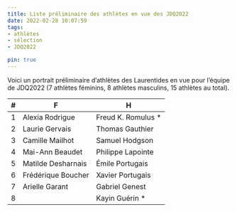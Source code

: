 ```yaml
---
title: Liste préliminaire des athlètes en vue des JDQ2022
date: 2022-02-28 10:07:59
tags:
- athlètes
- sélection
- JDQ2022

pin: true
---
```


Voici un portrait préliminaire d’athlètes des Laurentides en vue pour l’équipe de JDQ2022 (7 athlètes féminins, 8 athlètes masculins, 15 athlètes au total).

| # | F                  | H                   |
|---|--------------------|---------------------|
| 1 | Alexia Rodrigue    | 	Freud K. Romulus * |
| 2 | Laurie Gervais     | 	Thomas Gauthier    |
| 3 | Camille Mailhot    | 	Samuel Hodgson     |
| 4 | Mai-Ann Beaudet    | 	Philippe Lapointe  |
| 5 | Matilde Desharnais | 	Émile Portugais    |
| 6 | Frédérique Boucher |  	Xavier Portugais  |
| 7 | Arielle Garant     | 	Gabriel Genest     |
| 8 | 	                  | 	Kayin Guérin *     |


